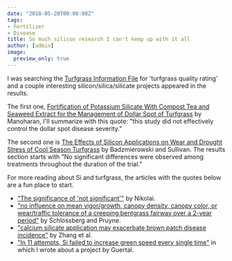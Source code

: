 ```yaml
---
date: "2018-05-20T00:00:00Z"
tags:
- Fertilizer
- Disease
title: So much silicon research I can't keep up with it all
author: [admin]
image:
  preview_only: true
---
```


I was searching the [Turfgrass Information File](http://tic.msu.edu/tgif/search) for 'turfgrass quality rating' and a couple interesting silicon/silica/silicate projects appeared in the results. 

The first one, [Fortification of Potassium Silicate With Compost Tea and Seaweed Extract for the Management of Dollar Spot of Turfgrass](http://tic.msu.edu/tgif/flink?recno=280766) by Manoharan, I'll summarize with this quote: "this study did
not effectively control the dollar spot disease severity."

The second one is [The Effects of Silicon Applications on Wear and Drought Stress of Cool Season Turfgrass](http://tic.msu.edu/tgif/flink?recno=250117) by Badzmierowski and Sullivan. The results section starts with "No significant differences were observed among treatments throughout the duration of the trial."

For more reading about Si and turfgrass, the articles with the quotes below are a fun place to start.

* ["The significance of 'not significant'"](http://gcmdigital.gcsaa.org/i/669007-may-2016/84) by Nikolai.
* ["no influence on mean vigor/growth, canopy density, canopy color, or wear/traffic tolerance of a creeping bentgrass fairway over a 2-year period"](http://plantscience.psu.edu/research/centers/turf/research/annual-reports/2013/turfgrass-nutrition/creeping-bentgrass-fairway-evaluation-of-harsco-minerals-ca-mg-silicate-soil-amendment-conditioner-2018excellerator) by Schlossberg and Pruyne.
* ["calcium silicate application may exacerbate brown patch disease incidence"](https://dl.sciencesocieties.org/publications/cs/abstracts/46/4/1635) by Zhang et al.
* ["In 11 attempts, Si failed to increase green speed every single time"](http://www.asianturfgrass.com/2017-07-06-rethink-throw-spray-tank-si/) in which I wrote about a project by Guertal.


